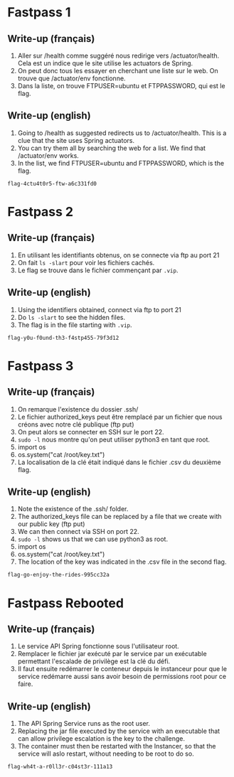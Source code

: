 # Fastpass 1

## Write-up (français)

1. Aller sur /health comme suggéré nous redirige vers /actuator/health. Cela est un indice que le site utilise les actuators de Spring.
2. On peut donc tous les essayer en cherchant une liste sur le web. On trouve que /actuator/env fonctionne.
3. Dans la liste, on trouve FTPUSER=ubuntu et FTPPASSWORD, qui est le flag.

## Write-up (english)

1. Going to /health as suggested redirects us to /actuator/health. This is a clue that the site uses Spring actuators.
2. You can try them all by searching the web for a list. We find that /actuator/env works.
3. In the list, we find FTPUSER=ubuntu and FTPPASSWORD, which is the flag.

`flag-4ctu4t0r5-ftw-a6c331fd0`

# Fastpass 2

## Write-up (français)

1. En utilisant les identifiants obtenus, on se connecte via ftp au port 21
2. On fait `ls -slart` pour voir les fichiers cachés.
3. Le flag se trouve dans le fichier commençant par `.vip`.

## Write-up (english)

1. Using the identifiers obtained, connect via ftp to port 21
2. Do `ls -slart` to see the hidden files.
3. The flag is in the file starting with `.vip`.

`flag-y0u-f0und-th3-f4stp455-79f3d12`

# Fastpass 3

## Write-up (français)

1. On remarque l'existence du dossier .ssh/
2. Le fichier authorized_keys peut être remplacé par un fichier que nous créons avec notre clé publique (ftp put)
3. On peut alors se connecter en SSH sur le port 22.
4. `sudo -l` nous montre qu'on peut utiliser python3 en tant que root.
5. import os
6. os.system("cat /root/key.txt")
7. La localisation de la clé était indiqué dans le fichier .csv du deuxième flag.


## Write-up (english)

1. Note the existence of the .ssh/ folder.
2. The authorized_keys file can be replaced by a file that we create with our public key (ftp put)
3. We can then connect via SSH on port 22.
4. `sudo -l` shows us that we can use python3 as root.
5. import os
6. os.system("cat /root/key.txt")
7. The location of the key was indicated in the .csv file in the second flag.

`flag-go-enjoy-the-rides-995cc32a`

# Fastpass Rebooted

## Write-up (français)

1. Le service API Spring fonctionne sous l'utilisateur root.
2. Remplacer le fichier jar exécuté par le service par un exécutable permettant l'escalade de privilège est la clé du défi.
3. Il faut ensuite redémarrer le conteneur depuis le instanceur pour que le service redémarre aussi sans avoir besoin de permissions root pour ce faire.


## Write-up (english)

1. The API Spring Service runs as the root user.
2. Replacing the jar file executed by the service with an executable that can allow privilege escalation is the key to the challenge.
3. The container must then be restarted with the Instancer, so that the service will aslo restart, without needing to be root to do so.

`flag-wh4t-a-r0ll3r-c04st3r-111a13`
